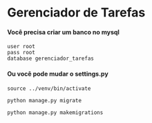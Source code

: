 # Gerenciador de Tarefas

#### Você precisa criar um banco no mysql
```
user root
pass root
database gerenciador_tarefas
```

#### Ou você pode mudar o settings.py

```
source ../venv/bin/activate

python manage.py migrate

python manage.py makemigrations

```
